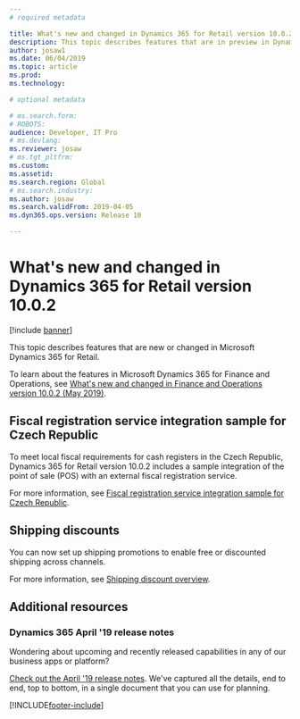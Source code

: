 ```yaml
---
# required metadata

title: What's new and changed in Dynamics 365 for Retail version 10.0.2
description: This topic describes features that are in preview in Dynamics 365 for Retail. 
author: josaw1
ms.date: 06/04/2019
ms.topic: article
ms.prod: 
ms.technology: 

# optional metadata

# ms.search.form: 
# ROBOTS: 
audience: Developer, IT Pro
# ms.devlang: 
ms.reviewer: josaw
# ms.tgt_pltfrm: 
ms.custom: 
ms.assetid: 
ms.search.region: Global
# ms.search.industry: 
ms.author: josaw
ms.search.validFrom: 2019-04-05
ms.dyn365.ops.version: Release 10

---
```


# What's new and changed in Dynamics 365 for Retail version 10.0.2


[!include [banner](../../includes/banner.md)]

This topic describes features that are new or changed in Microsoft Dynamics 365 for Retail. 


To learn about the features in Microsoft Dynamics 365 for Finance and Operations, see [What's new and changed in Finance and Operations version 10.0.2 (May 2019)](/dynamics365/unified-operations/fin-and-ops/get-started/whats-new-changed-10-0-2).


## Fiscal registration service integration sample for Czech Republic

To meet local fiscal requirements for cash registers in the Czech Republic, Dynamics 365 for Retail version 10.0.2 includes a sample integration of the point of sale (POS) with an external fiscal registration service. 

For more information, see [Fiscal registration service integration sample for Czech Republic](../localizations/emea-cze-fi-sample.md).

## Shipping discounts

You can now set up shipping promotions to enable free or discounted shipping across channels.

For more information, see [Shipping discount overview](../retail-shipping-discount.md).

## Additional resources

### Dynamics 365 April '19 release notes

Wondering about upcoming and recently released capabilities in any of our business apps or platform?

[Check out the April '19 release notes](/business-applications-release-notes/April19/index). We've captured all the details, end to end, top to bottom, in a single document that you can use for planning.


[!INCLUDE[footer-include](../../includes/footer-banner.md)]